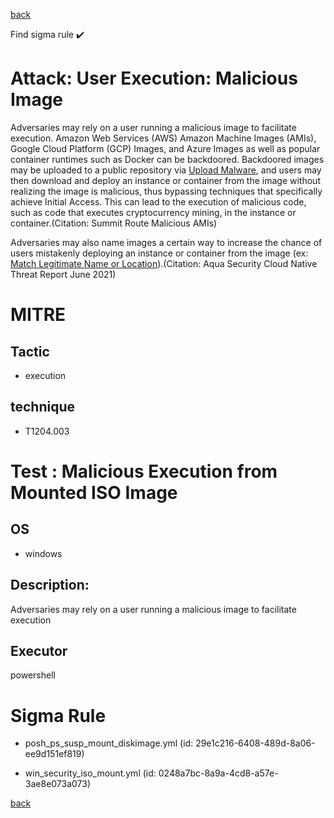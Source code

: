 
[back](../index.md)

Find sigma rule :heavy_check_mark: 

# Attack: User Execution: Malicious Image 

Adversaries may rely on a user running a malicious image to facilitate execution. Amazon Web Services (AWS) Amazon Machine Images (AMIs), Google Cloud Platform (GCP) Images, and Azure Images as well as popular container runtimes such as Docker can be backdoored. Backdoored images may be uploaded to a public repository via [Upload Malware](https://attack.mitre.org/techniques/T1608/001), and users may then download and deploy an instance or container from the image without realizing the image is malicious, thus bypassing techniques that specifically achieve Initial Access. This can lead to the execution of malicious code, such as code that executes cryptocurrency mining, in the instance or container.(Citation: Summit Route Malicious AMIs)

Adversaries may also name images a certain way to increase the chance of users mistakenly deploying an instance or container from the image (ex: [Match Legitimate Name or Location](https://attack.mitre.org/techniques/T1036/005)).(Citation: Aqua Security Cloud Native Threat Report June 2021)

# MITRE
## Tactic
  - execution


## technique
  - T1204.003


# Test : Malicious Execution from Mounted ISO Image
## OS
  - windows


## Description:
Adversaries may rely on a user running a malicious image to facilitate execution

## Executor
powershell

# Sigma Rule
 - posh_ps_susp_mount_diskimage.yml (id: 29e1c216-6408-489d-8a06-ee9d151ef819)

 - win_security_iso_mount.yml (id: 0248a7bc-8a9a-4cd8-a57e-3ae8e073a073)



[back](../index.md)
